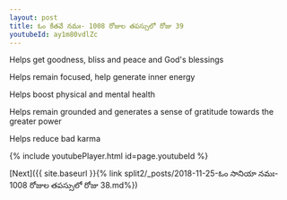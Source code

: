 ```yaml
---
layout: post
title: ఓం కేతవే నమః- 1008 రోజుల తపస్సులో రోజు 39
youtubeId: ay1m80vdlZc
---
```

 
 
Helps get goodness, bliss and peace and God's blessings
 
Helps remain focused, help generate inner energy 
 
Helps boost physical and mental health 
 
Helps remain grounded and generates a sense of gratitude towards the greater power 
 
Helps reduce bad karma
 
 
 
 


{% include youtubePlayer.html id=page.youtubeId %}
 
[Next]({{ site.baseurl }}{% link  split2/_posts/2018-11-25-ఓం సానియా నమః- 1008 రోజుల తపస్సులో రోజు 38.md%})
 
